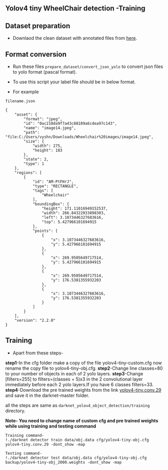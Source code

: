 ## Yolov4 tiny WheelChair detection -Training

## Dataset preparation 

- Downlaod the clean dataset with annotated files from [here](https://drive.google.com/drive/folders/14CME7cKxwvLd8SiPhBetGK_u8VNRsrze?usp=sharing).

## Format conversion

- Run these files `prepare_dataset/convert_json_yolo` to convert json files to yolo format (pascal format).

- To use this script your label file should be in below format.

- For example

```
filename.json

{
    "asset": {
        "format": "jpeg",
        "id": "0ac210da9f7a43c88109a6cdea97c143",
        "name": "image14.jpeg",
        "path": "file:C:/Users/vyshn/Downloads/Wheelchair%20images/image14.jpeg",
        "size": {
            "width": 275,
            "height": 183
        },
        "state": 2,
        "type": 1
    },
    "regions": [
        {
            "id": "AM-PtFHrJ",
            "type": "RECTANGLE",
            "tags": [
                "Wheelchair"
            ],
            "boundingBox": {
                "height": 171.11016949152537,
                "width": 266.84322033898303,
                "left": 3.1073446327683616,
                "top": 5.427966101694915
            },
            "points": [
                {
                    "x": 3.1073446327683616,
                    "y": 5.427966101694915
                },
                {
                    "x": 269.9505649717514,
                    "y": 5.427966101694915
                },
                {
                    "x": 269.9505649717514,
                    "y": 176.5381355932203
                },
                {
                    "x": 3.1073446327683616,
                    "y": 176.5381355932203
                }
            ]
        }
    ],
    "version": "2.2.0"
}
```
## Training

- Apart from these steps-

**step1**-In the cfg folder make a copy of the file yolov4-tiny-custom.cfg now rename the copy file to yolov4-tiny-obj.cfg.
**step2**-Change line classes=80 to your number of objects in each of 2 yolo layers.
**step3**-Change [filters=255] to filters=(classes + 5)x3 in the 2 convolutional layer immediately before each 2 yolo layers.If you have 6 classes filters=33.
**step4**-Download the pre trained weights from the link [yolov4-tiny.conv.29](https://github.com/AlexeyAB/darknet/releases/download/darknet_yolo_v4_pre/yolov4-tiny.conv.29) and save it in the darknet-master folder.

all the steps are same as `darknet_yolov4_object_detection/training` directory.

**Note- You need to change name of custom cfg and pre trained weights while using training and testing command**
```
Training command-
!./darknet detector train data/obj.data cfg/yolov4-tiny-obj.cfg yolov4-tiny.conv.29 -dont_show -map
```

```
Testing command-
!./darknet detector test data/obj.data cfg/yolov4-tiny-obj.cfg backup/yolov4-tiny-obj_2000.weights -dont_show -map

```